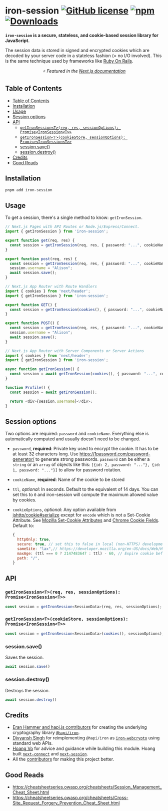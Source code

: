 # iron-session [![GitHub license](https://img.shields.io/github/license/vvo/iron-session?style=flat)](https://github.com/vvo/iron-session/blob/master/LICENSE) [![npm](https://img.shields.io/npm/v/iron-session)](https://www.npmjs.com/package/iron-session) [![Downloads](https://img.shields.io/npm/dm/next-iron-session.svg)](http://npm-stat.com/charts.html?package=iron-session)

**`iron-session` is a secure, stateless, and cookie-based session library for JavaScript.**

The session data is stored in signed and encrypted cookies which are decoded by your server code in a stateless fashion (= no I/O involved). This is the same technique used by frameworks like
[Ruby On Rails](https://guides.rubyonrails.org/security.html#session-storage).

<p align="center"><i>⭐️ Featured in the <a href="https://nextjs.org/docs/authentication">Next.js documentation</a></i></p>

## Table of Contents

- [Table of Contents](#table-of-contents)
- [Installation](#installation)
- [Usage](#usage)
- [Session options](#session-options)
- [API](#api)
  - [`getIronSession<T>(req, res, sessionOptions): Promise<IronSession<T>>`](#getironsessiontreq-res-sessionoptions-promiseironsessiont)
  - [`getIronSession<T>(cookieStore, sessionOptions): Promise<IronSession<T>>`](#getironsessiontcookiestore-sessionoptions-promiseironsessiont)
  - [session.save()](#sessionsave)
  - [session.destroy()](#sessiondestroy)
- [Credits](#credits)
- [Good Reads](#good-reads)

## Installation

```sh
pnpm add iron-session
```

## Usage

To get a session, there's a single method to know: `getIronSession`.

```ts
// Next.js Pages with API Routes or Node.js/Express/Connect.
import { getIronSession } from 'iron-session';

export function get(req, res) {
  const session = getIronSession(req, res, { password: "...", cookieName: "..." });
}

export function post(req, res) {
  const session = getIronSession(req, res, { password: "...", cookieName: "..." });
  session.username = "Alison";
  await session.save();
}
```

```ts
// Next.js App Router with Route Handlers
import { cookies } from 'next/header';
import { getIronSession } from 'iron-session';

export function GET() {
  const session = getIronSession(cookies(), { password: "...", cookieName: "..." });
}

export function POST() {
  const session = getIronSession(req, res, { password: "...", cookieName: "..." });
  session.username = "Alison";
  await session.save();
}
```

```ts
// Next.js App Router with Server Components or Server Actions
import { cookies } from 'next/header';
import { getIronSession } from 'iron-session';

async function getIronSession() {
  const session = await getIronSession(cookies(), { password: "...", cookieName: "..." });
}

function Profile() {
  const session = await getIronSession();

  return <div>{session.username}</div>;
}
```


## Session options

Two options are required: `password` and `cookieName`. Everything else is automatically computed and usually doesn't need to be changed.

- `password`, **required**: Private key used to encrypt the cookie. It has to be at least 32 characters long. Use <https://1password.com/password-generator/> to generate strong passwords. `password` can be either a `string` or an `array` of objects like this: `[{id: 2, password: "..."}, {id: 1, password: "..."}]` to allow for password rotation.
- `cookieName`, **required**: Name of the cookie to be stored
- `ttl`, _optional_: In seconds. Default to the equivalent of 14 days. You can set this to `0` and iron-session will compute the maximum allowed value by cookies.
- `cookieOptions`, _optional_: Any option available from [jshttp/cookie#serialize](https://github.com/jshttp/cookie#cookieserializename-value-options) except for `encode` which is not a Set-Cookie Attribute. See [Mozilla Set-Cookie Attributes](https://developer.mozilla.org/en-US/docs/Web/HTTP/Headers/Set-Cookie#attributes) and [Chrome Cookie Fields](https://developer.chrome.com/docs/devtools/application/cookies/#fields). Default to:

  ```js
  {
    httpOnly: true,
    secure: true, // set this to false in local (non-HTTPS) development
    sameSite: "lax",// https://developer.mozilla.org/en-US/docs/Web/HTTP/Headers/Set-Cookie/SameSite#lax
    maxAge: (ttl === 0 ? 2147483647 : ttl) - 60, // Expire cookie before the session expires.
    path: "/",
  }
  ```

## API

### `getIronSession<T>(req, res, sessionOptions): Promise<IronSession<T>>`

```ts
const session = getIronSession<SessionData>(req, res, sessionOptions);
```

### `getIronSession<T>(cookieStore, sessionOptions): Promise<IronSession<T>>`

```ts
const session = getIronSession<SessionData>(cookies(), sessionOptions);
```

### session.save()

Saves the session.

```ts
await session.save()
```

### session.destroy()

Destroys the session.

```ts
await session.destroy()
```

## Credits

- [Eran Hammer and hapi.js contributors](https://github.com/hapijs/iron/graphs/contributors)
  for creating the underlying cryptography library
  [`@hapi/iron`](https://hapi.dev/module/iron/).
- [Divyansh Singh](https://github.com/brc-dd) for reimplementing `@hapi/iron` as
  [`iron-webcrypto`](https://github.com/brc-dd/iron-webcrypto) using standard
  web APIs.
- [Hoang Vo](https://github.com/hoangvvo) for advice and guidance while building
  this module. Hoang built
  [`next-connect`](https://github.com/hoangvvo/next-connect) and
  [`next-session`](https://github.com/hoangvvo/next-session).
- All the
  [contributors](https://github.com/vvo/iron-session/graphs/contributors) for
  making this project better.

## Good Reads

- <https://cheatsheetseries.owasp.org/cheatsheets/Session_Management_Cheat_Sheet.html>
- <https://cheatsheetseries.owasp.org/cheatsheets/Cross-Site_Request_Forgery_Prevention_Cheat_Sheet.html>
